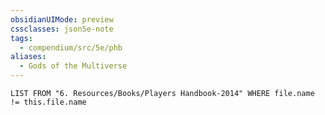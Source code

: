 ```yaml
---
obsidianUIMode: preview
cssclasses: json5e-note
tags:
  - compendium/src/5e/phb
aliases:
  - Gods of the Multiverse
---
```

```dataview
LIST FROM "6. Resources/Books/Players Handbook-2014" WHERE file.name != this.file.name
```
